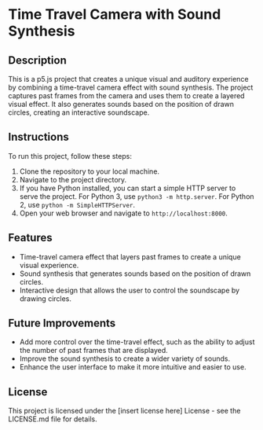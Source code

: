 # Time Travel Camera with Sound Synthesis

## Description

This is a p5.js project that creates a unique visual and auditory experience by combining a time-travel camera effect with sound synthesis. The project captures past frames from the camera and uses them to create a layered visual effect. It also generates sounds based on the position of drawn circles, creating an interactive soundscape.

## Instructions

To run this project, follow these steps:

1. Clone the repository to your local machine.
2. Navigate to the project directory.
3. If you have Python installed, you can start a simple HTTP server to serve the project. For Python 3, use `python3 -m http.server`. For Python 2, use `python -m SimpleHTTPServer`.
4. Open your web browser and navigate to `http://localhost:8000`.

## Features

- Time-travel camera effect that layers past frames to create a unique visual experience.
- Sound synthesis that generates sounds based on the position of drawn circles.
- Interactive design that allows the user to control the soundscape by drawing circles.

## Future Improvements

- Add more control over the time-travel effect, such as the ability to adjust the number of past frames that are displayed.
- Improve the sound synthesis to create a wider variety of sounds.
- Enhance the user interface to make it more intuitive and easier to use.

## License

This project is licensed under the [insert license here] License - see the LICENSE.md file for details.